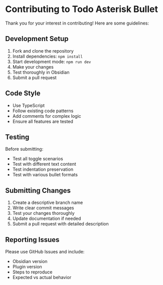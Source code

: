 # Contributing to Todo Asterisk Bullet

Thank you for your interest in contributing! Here are some guidelines:

## Development Setup

1. Fork and clone the repository
2. Install dependencies: `npm install`
3. Start development mode: `npm run dev`
4. Make your changes
5. Test thoroughly in Obsidian
6. Submit a pull request

## Code Style

- Use TypeScript
- Follow existing code patterns
- Add comments for complex logic
- Ensure all features are tested

## Testing

Before submitting:
- Test all toggle scenarios
- Test with different text content
- Test indentation preservation
- Test with various bullet formats

## Submitting Changes

1. Create a descriptive branch name
2. Write clear commit messages
3. Test your changes thoroughly
4. Update documentation if needed
5. Submit a pull request with detailed description

## Reporting Issues

Please use GitHub Issues and include:
- Obsidian version
- Plugin version
- Steps to reproduce
- Expected vs actual behavior
